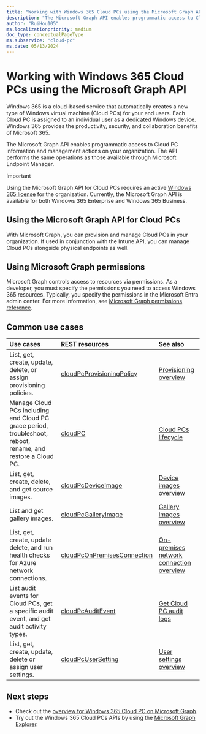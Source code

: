 ```yaml
---
title: "Working with Windows 365 Cloud PCs using the Microsoft Graph API"
description: "The Microsoft Graph API enables programmatic access to Cloud PC information and management actions on your organization."
author: "RuiHou105"
ms.localizationpriority: medium
doc_type: conceptualPageType
ms.subservice: "cloud-pc"
ms.date: 05/13/2024
---
```


# Working with Windows 365 Cloud PCs using the Microsoft Graph API

Windows 365 is a cloud-based service that automatically creates a new type of Windows virtual machine (Cloud PCs) for your end users. Each Cloud PC is assigned to an individual user as a dedicated Windows device. Windows 365 provides the productivity, security, and collaboration benefits of Microsoft 365.

The Microsoft Graph API enables programmatic access to Cloud PC information and management actions on your organization. The API performs the same operations as those available through Microsoft Endpoint Manager.

> [!IMPORTANT]
> Using the Microsoft Graph API for Cloud PCs requires an active [Windows 365 license](https://www.microsoft.com/windows-365) for the organization. Currently, the Microsoft Graph API is available for both Windows 365 Enterprise and Windows 365 Business.

## Using the Microsoft Graph API for Cloud PCs

With Microsoft Graph, you can provision and manage Cloud PCs in your organization. If used in conjunction with the Intune API, you can manage Cloud PCs alongside physical endpoints as well.

## Using Microsoft Graph permissions

Microsoft Graph controls access to resources via permissions. As a developer, you must specify the permissions you need to access Windows 365 resources. Typically, you specify the permissions in the Microsoft Entra admin center. For more information, see [Microsoft Graph permissions reference](/graph/permissions-reference).

## Common use cases

|Use cases|REST resources|See also|
|:---|:---|:---|
|List, get, create, update, delete, or assign provisioning policies.|[cloudPcProvisioningPolicy](../resources/cloudpcprovisioningpolicy.md)|[Provisioning overview](/windows-365/enterprise/provisioning)|
|Manage Cloud PCs including end Cloud PC grace period, troubleshoot, reboot, rename, and restore a Cloud PC.|[cloudPC](../resources/cloudpc.md)|[Cloud PCs lifecycle](/windows-365/enterprise/lifecycle)|
|List, get, create, delete, and get source images.|[cloudPcDeviceImage](../resources/cloudpcdeviceimage.md)|[Device images overview](/windows-365/enterprise/device-images)|
|List and get gallery images.|[cloudPcGalleryImage](../resources/cloudpcgalleryimage.md)|[Gallery images overview](/windows-365/enterprise/device-images)|
|List, get, create, update delete, and run health checks for Azure network connections.|[cloudPcOnPremisesConnection](../resources/cloudpconpremisesconnection.md)|[On-premises network connection overview](/windows-365/enterprise/on-premises-network-connections)|
|List audit events for Cloud PCs, get a specific audit event, and get audit activity types.|[cloudPcAuditEvent](../resources/cloudpcauditevent.md)|[Get Cloud PC audit logs](/windows-365/enterprise/get-cloud-pc-audit-logs-using-powershell)|
|List, get, create, update, delete or assign user settings.|[cloudPcUserSetting](../resources/cloudpcusersetting.md)|[User settings overview](../resources/cloudpcusersetting.md)|

## Next steps
- Check out the [overview for Windows 365 Cloud PC on Microsoft Graph](/graph/cloudpc-concept-overview).
- Try out the Windows 365 Cloud PCs APIs by using the [Microsoft Graph Explorer](https://developer.microsoft.com/graph/graph-explorer).
